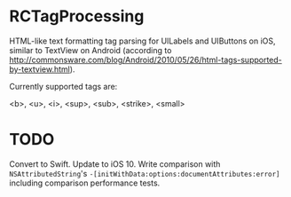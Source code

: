 RCTagProcessing
===============

HTML-like text formatting tag parsing for UILabels and UIButtons on iOS, similar to TextView on Android (according to http://commonsware.com/blog/Android/2010/05/26/html-tags-supported-by-textview.html).


Currently supported tags are:

&lt;b&gt;, &lt;u&gt;, &lt;i&gt;, &lt;sup&gt;, &lt;sub&gt;, &lt;strike&gt;, &lt;small&gt;

TODO
===============
Convert to Swift.
Update to iOS 10.
Write comparison with `NSAttributedString`'s `-[initWithData:options:documentAttributes:error]` including comparison performance tests.
